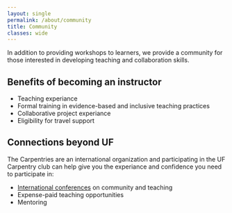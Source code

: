 ```yaml
---
layout: single
permalink: /about/community
title: Community
classes: wide
---
```

In addition to providing workshops to learners, we provide a community for those
interested in developing teaching and collaboration skills. 

## Benefits of becoming an instructor

* Teaching experiance
* Formal training in evidence-based and inclusive teaching practices
* Collaborative project experiance
* Eligibility for travel support

## Connections beyond UF

The Carpentries are an international organization and participating in the UF
Carpentry club can help give you the experiance and confidence you need to 
participate in:

* [International conferences](http://www.carpentrycon.org/) on community and 
teaching
* Expense-paid teaching opportunities
* Mentoring
